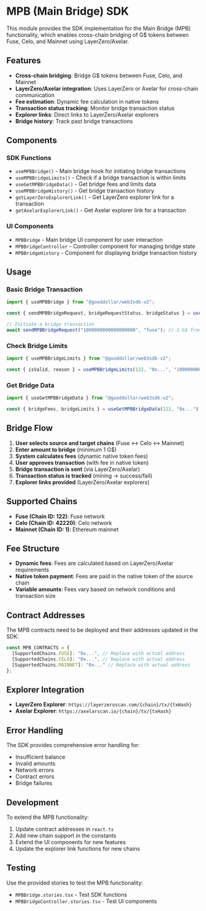 # MPB (Main Bridge) SDK

This module provides the SDK implementation for the Main Bridge (MPB) functionality, which enables cross-chain bridging of G$ tokens between Fuse, Celo, and Mainnet using LayerZero/Axelar.

## Features

- **Cross-chain bridging**: Bridge G$ tokens between Fuse, Celo, and Mainnet
- **LayerZero/Axelar integration**: Uses LayerZero or Axelar for cross-chain communication
- **Fee estimation**: Dynamic fee calculation in native tokens
- **Transaction status tracking**: Monitor bridge transaction status
- **Explorer links**: Direct links to LayerZero/Axelar explorers
- **Bridge history**: Track past bridge transactions

## Components

### SDK Functions

- `useMPBBridge()` - Main bridge hook for initiating bridge transactions
- `useMPBBridgeLimits()` - Check if a bridge transaction is within limits
- `useGetMPBBridgeData()` - Get bridge fees and limits data
- `useMPBBridgeHistory()` - Get bridge transaction history
- `getLayerZeroExplorerLink()` - Get LayerZero explorer link for a transaction
- `getAxelarExplorerLink()` - Get Axelar explorer link for a transaction

### UI Components

- `MPBBridge` - Main bridge UI component for user interaction
- `MPBBridgeController` - Controller component for managing bridge state
- `MPBBridgeHistory` - Component for displaying bridge transaction history

## Usage

### Basic Bridge Transaction

```typescript
import { useMPBBridge } from "@gooddollar/web3sdk-v2";

const { sendMPBBridgeRequest, bridgeRequestStatus, bridgeStatus } = useMPBBridge();

// Initiate a bridge transaction
await sendMPBBridgeRequest("1000000000000000000", "fuse"); // 1 G$ from Fuse to Celo
```

### Check Bridge Limits

```typescript
import { useMPBBridgeLimits } from "@gooddollar/web3sdk-v2";

const { isValid, reason } = useMPBBridgeLimits(122, "0x...", "1000000000000000000");
```

### Get Bridge Data

```typescript
import { useGetMPBBridgeData } from "@gooddollar/web3sdk-v2";

const { bridgeFees, bridgeLimits } = useGetMPBBridgeData(122, "0x...");
```

## Bridge Flow

1. **User selects source and target chains** (Fuse ↔ Celo ↔ Mainnet)
2. **Enter amount to bridge** (minimum 1 G$)
3. **System calculates fees** (dynamic native token fees)
4. **User approves transaction** (with fee in native token)
5. **Bridge transaction is sent** (via LayerZero/Axelar)
6. **Transaction status is tracked** (mining → success/fail)
7. **Explorer links provided** (LayerZero/Axelar explorers)

## Supported Chains

- **Fuse (Chain ID: 122)**: Fuse network
- **Celo (Chain ID: 42220)**: Celo network
- **Mainnet (Chain ID: 1)**: Ethereum mainnet

## Fee Structure

- **Dynamic fees**: Fees are calculated based on LayerZero/Axelar requirements
- **Native token payment**: Fees are paid in the native token of the source chain
- **Variable amounts**: Fees vary based on network conditions and transaction size

## Contract Addresses

The MPB contracts need to be deployed and their addresses updated in the SDK:

```typescript
const MPB_CONTRACTS = {
  [SupportedChains.FUSE]: "0x...", // Replace with actual address
  [SupportedChains.CELO]: "0x...", // Replace with actual address
  [SupportedChains.MAINNET]: "0x..." // Replace with actual address
};
```

## Explorer Integration

- **LayerZero Explorer**: `https://layerzeroscan.com/{chain}/tx/{txHash}`
- **Axelar Explorer**: `https://axelarscan.io/{chain}/tx/{txHash}`

## Error Handling

The SDK provides comprehensive error handling for:

- Insufficient balance
- Invalid amounts
- Network errors
- Contract errors
- Bridge failures

## Development

To extend the MPB functionality:

1. Update contract addresses in `react.ts`
2. Add new chain support in the constants
3. Extend the UI components for new features
4. Update the explorer link functions for new chains

## Testing

Use the provided stories to test the MPB functionality:

- `MPBBridge.stories.tsx` - Test SDK functions
- `MPBBridgeController.stories.tsx` - Test UI components
